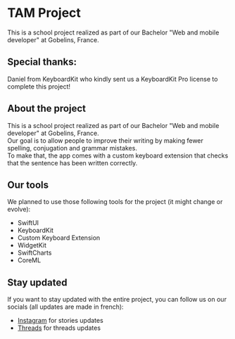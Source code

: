# TAM Project
This is a school project realized as part of our Bachelor "Web and mobile developer" at Gobelins, France.

## Special thanks:
Daniel from KeyboardKit who kindly sent us a KeyboardKit Pro license to complete this project!


## About the project
This is a school project realized as part of our Bachelor "Web and mobile developer" at Gobelins, France.  
Our goal is to allow people to improve their writing by making fewer spelling, conjugation and grammar mistakes.  
To make that, the app comes with a custom keyboard extension that checks that the sentence has been written correctly.

## Our tools
We planned to use those following tools for the project (it might change or evolve):
- SwiftUI
- KeyboardKit
- Custom Keyboard Extension
- WidgetKit
- SwiftCharts
- CoreML

## Stay updated
If you want to stay updated with the entire project, you can follow us on our socials (all updates are made in french):
- [Instagram](https://instagram.com/axel_sgrd) for stories updates
- [Threads](https://threads.net/mathieudbrt) for threads updates
